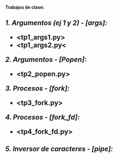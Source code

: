 **Trabajos de clase:**<h2>

*1. Argumentos (ej 1 y 2) - [args]:*
  - <tp1_args1.py>
  - <tp1_args2.py<

*2. Argumentos - [Popen]:*
  - <tp2_popen.py>

*3. Procesos - [fork]:*
  - <tp3_fork.py>

*4. Procesos - [fork_fd]:*
  - <tp4_fork_fd.py>

*5. Inversor de caracteres - [pipe]:*
  -
